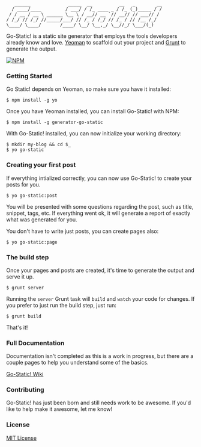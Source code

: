 ```
   ______              _____  __          __   _        __
  / ____/____         / ___/ / /_ ____ _ / /_ (_)_____ / /
 / / __ / __ \ ______ \__ \ / __// __ `// __// // ___// / 
/ /_/ // /_/ //_____/___/ // /_ / /_/ // /_ / // /__ /_/  
\____/ \____/       /____/ \__/ \__,_/ \__//_/ \___/(_) 
```

Go-Static! is a static site generator that employs the tools developers already know and love. [Yeoman](http://yeoman.io) to scaffold out your project and [Grunt](http://gruntjs.com/) to generate the output.

[![NPM](https://nodei.co/npm/generator-go-static.png)](https://npmjs.org/package/generator-go-static)

### Getting Started

Go Static! depends on Yeoman, so make sure you have it installed:

```
$ npm install -g yo
```

Once you have Yeoman installed, you can install Go-Static! with NPM:

```
$ npm install -g generator-go-static
```

With Go-Static! installed, you can now initialize your working directory:

```
$ mkdir my-blog && cd $_
$ yo go-static
```

### Creating your first post

If everything intialized correctly, you can now use Go-Static! to create your posts for you.

```
$ yo go-static:post
```

You will be presented with some questions regarding the post, such as title, snippet, tags, etc. If everything went ok,
it will generate a report of exactly what was generated for you.

You don't have to write just posts, you can create pages also:

```
$ yo go-static:page
```

### The build step

Once your pages and posts are created, it's time to generate the output and serve it up.

```
$ grunt server
```

Running the <code>server</code> Grunt task will <code>build</code> and <code>watch</code> your code for changes.
If you prefer to just run the build step, just run:

```
$ grunt build
```

That's it!

### Full Documentation

Documentation isn't completed as this is a work in progress, but there are a couple pages to help you understand some of the basics.

[Go-Static! Wiki](https://github.com/colynb/generator-go-static/wiki/_pages)

### Contributing

Go-Static! has just been born and still needs work to be awesome. If you'd like to help make it awesome, let me know!

### License

[MIT License](http://en.wikipedia.org/wiki/MIT_License)
